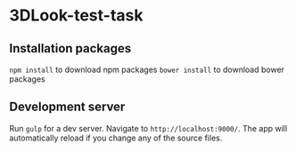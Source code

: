 # 3DLook-test-task

## Installation packages

`npm install` to download npm packages
`bower install` to download bower packages

## Development server

Run `gulp` for a dev server. Navigate to `http://localhost:9000/`. The app will automatically reload if you change any of the source files.

